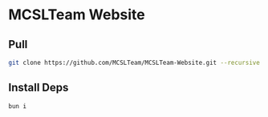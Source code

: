 # MCSLTeam Website

## Pull

```bash
git clone https://github.com/MCSLTeam/MCSLTeam-Website.git --recursive
```

## Install Deps

```bash
bun i
```
